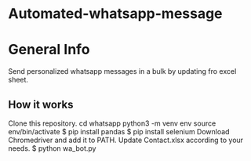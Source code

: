 # Automated-whatsapp-message

# General Info
Send personalized whatsapp messages in a bulk by updating fro excel sheet.

## How it works
Clone this repository.
cd whatsapp
python3 -m venv env
source env/bin/activate
$ pip install pandas
$ pip install selenium
Download Chromedriver and add it to PATH.
Update Contact.xlsx according to your needs.
$ python wa_bot.py
